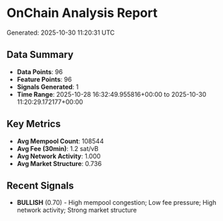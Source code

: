 # OnChain Analysis Report
Generated: 2025-10-30 11:20:31 UTC

## Data Summary
- **Data Points**: 96
- **Feature Points**: 96
- **Signals Generated**: 1
- **Time Range**: 2025-10-28 16:32:49.955816+00:00 to 2025-10-30 11:20:29.172177+00:00

## Key Metrics
- **Avg Mempool Count**: 108544
- **Avg Fee (30min)**: 1.2 sat/vB
- **Avg Network Activity**: 1.000
- **Avg Market Structure**: 0.736

## Recent Signals
- **BULLISH** (0.70) - High mempool congestion; Low fee pressure; High network activity; Strong market structure
